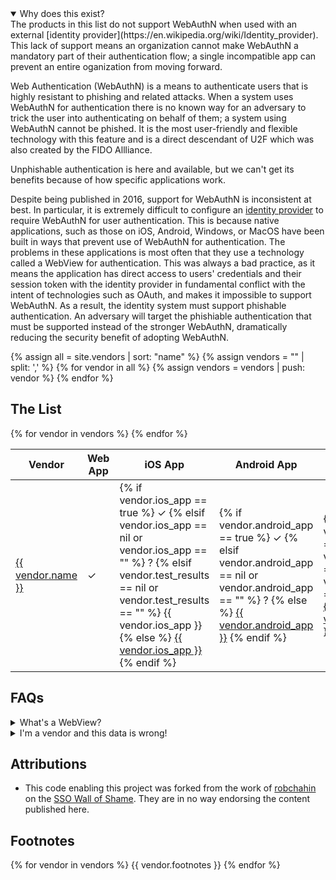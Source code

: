 ---
---
<script src="assets/js/sorttable.js"></script>

<details open>
<summary>
Why does this exist?
</summary>
The products in this list do not support WebAuthN when used with an external [identity provider](https://en.wikipedia.org/wiki/Identity_provider). This lack of support means an organization cannot make WebAuthN a mandatory part of their authentication flow; a single incompatible app can prevent an entire oganization from moving forward.

Web Authentication (WebAuthN) is a means to authenticate users that is highly resistant to phishing and related attacks. When a system uses WebAuthN for authentication there is no known way for an adversary to trick the user into authenticating on behalf of them; a system using WebAuthN cannot be phished. It is the most user-friendly and flexible technology with this feature and is a direct descendant of U2F which was also created by the FIDO Allliance.

Unphishable authentication is here and available, but we can't get its benefits because of how specific applications work.

Despite being published in 2016, support for WebAuthN is inconsistent at best. In particular, it is extremely difficult to configure an [identity provider](https://en.wikipedia.org/wiki/Identity_provider) to require WebAuthN for user authentication. This is because native applications, such as those on iOS, Android, Windows, or MacOS have been built in ways that prevent use of WebAuthN for authentication. The problems in these applications is most often that they use a technology called a WebView for authentication. This was always a bad practice, as it means the application has direct access to users' credentials and their session token with the identity provider in fundamental conflict with the intent of technologies such as OAuth, and makes it impossible to support WebAuthN. As a result, the identity system must support phishable authentication. An adversary will target the phishiable authentication that must be supported instead of the stronger WebAuthN, dramatically reducing the security benefit of adopting WebAuthN.

</details>

{% assign all = site.vendors | sort: "name" %}
{% assign vendors = "" | split: ',' %}
{% for vendor in all %}
	{% assign vendors = vendors | push: vendor %}
{% endfor %}

## The List

<table class="sortable">
<thead>
<tr><th>Vendor</th><th>Web App</th><th>iOS App</th><th>Android App</th><th>Windows Client</th><th>Mac Client</th><th>Linux Client</th><th>Date Updated</th></tr>
</thead>
<tbody>
{% for vendor in vendors %}
<tr>
<td markdown="span"><a href="{{ vendor.vendor_url }}">{{ vendor.name }}</a></td>
<td markdown="span">
&#10003; <!-- There's really no way to screw this up in a browser -->
</td>
<td markdown="span">
{% if vendor.ios_app == true %}
&#10003;
{% elsif vendor.ios_app == nil or vendor.ios_app == "" %}
?
{% elsif vendor.test_results == nil or vendor.test_results == "" %}
{{ vendor.ios_app }}
{% else %}
<a href="{{ vendor.test_results }}">{{ vendor.ios_app }}</a>
{% endif %}
</td>
<td markdown="span">
{% if vendor.android_app == true %}
&#10003;
{% elsif vendor.android_app == nil or vendor.android_app == "" %}
?
{% else %}
<a href="{{ vendor.test_results }}">{{ vendor.android_app }}</a>
{% endif %}
</td>
<td markdown="span">
{% if vendor.windows_client == true %}
&#10003;
{% elsif vendor.windows_client == nil or vendor.windows_client == "" %}
?
{% else %}
<a href="{{ vendor.test_results }}">{{ vendor.windows_client }}</a>
{% endif %}
</td>
<td markdown="span">
{% if vendor.mac_client == true %}
&#10003;
{% elsif vendor.mac_client == nil or vendor.mac_client == "" %}
?
{% else %}
<a href="{{ vendor.test_results }}">{{ vendor.mac_client }}</a>
{% endif %}
</td>
<td markdown="span">
{% if vendor.linux_client == true %}
&#10003;
{% elsif vendor.linux_client == nil or vendor.linux_client == "" %}
?
{% else %}
<a href="{{ vendor.test_results }}">{{ vendor.linux_client }}</a>
{% endif %}
</td>
<td>{{ vendor.updated_at }}</td>
</tr>
{% endfor %}
</tbody>
</table>

## FAQs

<details>
<summary>
What's a WebView?
</summary>
<a href="https://developer.android.com/reference/android/webkit/WebView">A WebView is a low-feature web browser</a> built into an operating system for use in applications. It lacks numerous features, including support FIDO2. Their use in authentication has been known as a bad idea for many years, and <a href="https://developers.googleblog.com/2021/06/upcoming-security-changes-to-googles-oauth-2.0-authorization-endpoint.html">Internet companies have begun actively preventing its use more recently</a>.
</details>

<details>
<summary>
I'm a vendor and this data is wrong!
</summary>
Please feel free to <a href="https://github.com/Authentication-Advocate/webauthn-wall-of-shame">submit a PR to this repository</a>. I only want this data to be accurate.
</details>

## Attributions
* This code enabling this project was forked from the work of [robchahin](https://github.com/robchahin) on the [SSO Wall of Shame](https://github.com/robchahin/sso-wall-of-shame). They are in no way endorsing the content published here.

## Footnotes
{% for vendor in vendors %}
{{ vendor.footnotes }}
{% endfor %}
